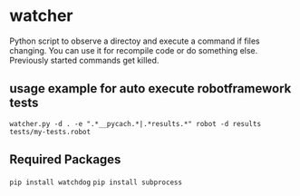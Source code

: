 # watcher
Python script to observe a directoy and execute a command if files changing. You can use it for recompile code or do something else. Previously started commands get killed.

## usage example for auto execute robotframework tests
`watcher.py -d . -e ".*__pycach.*|.*results.*" robot -d results tests/my-tests.robot`

## Required Packages
`pip install watchdog`
`pip install subprocess`

